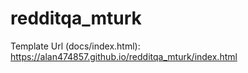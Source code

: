 # redditqa_mturk

Template Url (docs/index.html): https://alan474857.github.io/redditqa_mturk/index.html
